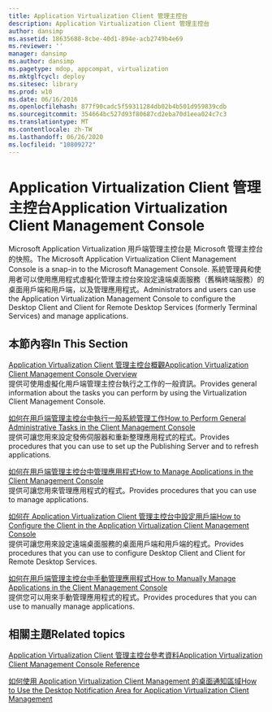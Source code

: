```yaml
---
title: Application Virtualization Client 管理主控台
description: Application Virtualization Client 管理主控台
author: dansimp
ms.assetid: 18635688-8cbe-40d1-894e-acb2749b4e69
ms.reviewer: ''
manager: dansimp
ms.author: dansimp
ms.pagetype: mdop, appcompat, virtualization
ms.mktglfcycl: deploy
ms.sitesec: library
ms.prod: w10
ms.date: 06/16/2016
ms.openlocfilehash: 877f90cadc5f59311284db02b4b501d959839cdb
ms.sourcegitcommit: 354664bc527d93f80687cd2eba70d1eea024c7c3
ms.translationtype: MT
ms.contentlocale: zh-TW
ms.lasthandoff: 06/26/2020
ms.locfileid: "10809272"
---
```

# <span data-ttu-id="abb70-103">Application Virtualization Client 管理主控台</span><span class="sxs-lookup"><span data-stu-id="abb70-103">Application Virtualization Client Management Console</span></span>


<span data-ttu-id="abb70-104">Microsoft Application Virtualization 用戶端管理主控台是 Microsoft 管理主控台的快照。</span><span class="sxs-lookup"><span data-stu-id="abb70-104">The Microsoft Application Virtualization Client Management Console is a snap-in to the Microsoft Management Console.</span></span> <span data-ttu-id="abb70-105">系統管理員和使用者可以使用應用程式虛擬化管理主控台來設定遠端桌面服務（舊稱終端服務）的桌面用戶端和用戶端，以及管理應用程式。</span><span class="sxs-lookup"><span data-stu-id="abb70-105">Administrators and users can use the Application Virtualization Management Console to configure the Desktop Client and Client for Remote Desktop Services (formerly Terminal Services) and manage applications.</span></span>

## <span data-ttu-id="abb70-106">本節內容</span><span class="sxs-lookup"><span data-stu-id="abb70-106">In This Section</span></span>


<a href="" id="application-virtualization-client-management-console-overview"></a>[<span data-ttu-id="abb70-107">Application Virtualization Client 管理主控台概觀</span><span class="sxs-lookup"><span data-stu-id="abb70-107">Application Virtualization Client Management Console Overview</span></span>](application-virtualization-client-management-console-overview.md)  
<span data-ttu-id="abb70-108">提供可使用虛擬化用戶端管理主控台執行之工作的一般資訊。</span><span class="sxs-lookup"><span data-stu-id="abb70-108">Provides general information about the tasks you can perform by using the Virtualization Client Management Console.</span></span>

<a href="" id="how-to-perform-general-administrative-tasks-in-the-client-management-console"></a>[<span data-ttu-id="abb70-109">如何在用戶端管理主控台中執行一般系統管理工作</span><span class="sxs-lookup"><span data-stu-id="abb70-109">How to Perform General Administrative Tasks in the Client Management Console</span></span>](how-to-perform-general-administrative-tasks-in-the-client-management-console.md)  
<span data-ttu-id="abb70-110">提供可讓您用來設定發佈伺服器和重新整理應用程式的程式。</span><span class="sxs-lookup"><span data-stu-id="abb70-110">Provides procedures that you can use to set up the Publishing Server and to refresh applications.</span></span>

<a href="" id="how-to-manage-applications-in-the-client-management-console"></a>[<span data-ttu-id="abb70-111">如何在用戶端管理主控台中管理應用程式</span><span class="sxs-lookup"><span data-stu-id="abb70-111">How to Manage Applications in the Client Management Console</span></span>](how-to-manage-applications-in-the-client-management-console.md)  
<span data-ttu-id="abb70-112">提供可讓您用來管理應用程式的程式。</span><span class="sxs-lookup"><span data-stu-id="abb70-112">Provides procedures that you can use to manage applications.</span></span>

<a href="" id="how-to-configure-the-client-in-the-application-virtualization-client-management-console"></a>[<span data-ttu-id="abb70-113">如何在 Application Virtualization Client 管理主控台中設定用戶端</span><span class="sxs-lookup"><span data-stu-id="abb70-113">How to Configure the Client in the Application Virtualization Client Management Console</span></span>](how-to-configure-the-client-in-the-application-virtualization-client-management-console.md)  
<span data-ttu-id="abb70-114">提供可讓您用來設定遠端桌面服務的桌面用戶端和用戶端的程式。</span><span class="sxs-lookup"><span data-stu-id="abb70-114">Provides procedures that you can use to configure Desktop Client and Client for Remote Desktop Services.</span></span>

<a href="" id="how-to-manually-manage-applications-in-the-client-management-console"></a>[<span data-ttu-id="abb70-115">如何在用戶端管理主控台中手動管理應用程式</span><span class="sxs-lookup"><span data-stu-id="abb70-115">How to Manually Manage Applications in the Client Management Console</span></span>](how-to-manually-manage-applications-in-the-client-management-console.md)  
<span data-ttu-id="abb70-116">提供您可以用來手動管理應用程式的程式。</span><span class="sxs-lookup"><span data-stu-id="abb70-116">Provides procedures that you can use to manually manage applications.</span></span>

## <span data-ttu-id="abb70-117">相關主題</span><span class="sxs-lookup"><span data-stu-id="abb70-117">Related topics</span></span>


[<span data-ttu-id="abb70-118">Application Virtualization Client 管理主控台參考資料</span><span class="sxs-lookup"><span data-stu-id="abb70-118">Application Virtualization Client Management Console Reference</span></span>](application-virtualization-client-management-console-reference.md)

[<span data-ttu-id="abb70-119">如何使用 Application Virtualization Client Management 的桌面通知區域</span><span class="sxs-lookup"><span data-stu-id="abb70-119">How to Use the Desktop Notification Area for Application Virtualization Client Management</span></span>](how-to-use-the-desktop-notification-area-for-application-virtualization-client-management.md)

 

 





